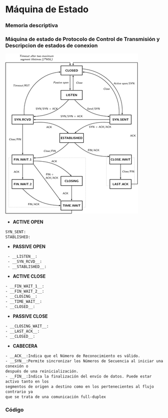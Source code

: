 # Máquina de Estado
### Memoria descriptiva

### Máquina de estado de Protocolo de Control de Transmisión y Descripcion de estados de conexion

 ![./recursos/tcp-state-machine.png](https://github.com/Adrian-REH/Adrian-REH-TrabajoPractico-Informatica2_TCP/blob/main/recursos/tcp-state-machine.png)

- __ACTIVE OPEN__
 ```
SYN_SENT: 
STABLISHED: 
 ```
- __PASSIVE OPEN__
```
 - __LISTEN__: 
 - __SYN_RCVD__: 
 - __STABLISHED__: 
 ```
 - __ACTIVE CLOSE__
 ```
 - __FIN_WAIT_1__: 
 - __FIN_WAIT_2__: 
 - __CLOSING__: 
 - __TIME_WAIT__:
 - __CLOSED__: 
 ```
 - __PASSIVE CLOSE__
 ```
 - __CLOSING_WAIT__: 
 - __LAST_ACK__: 
 - __CLOSED__: 
```

 - __CABECERA__
 ```
 - __ACK__:Indica que el Número de Reconocimiento es válido.
 - __SYN__:Permite sincronizar los Números de Secuencia al iniciar una conexión o
después de una reinicialización.
 - __FIN__:Indica la finalización del envío de datos. Puede estar activo tanto en los
segmentos de origen a destino como en los pertenecientes al flujo contrario ya
que se trata de una comunicación full-duplex
```
### Código
